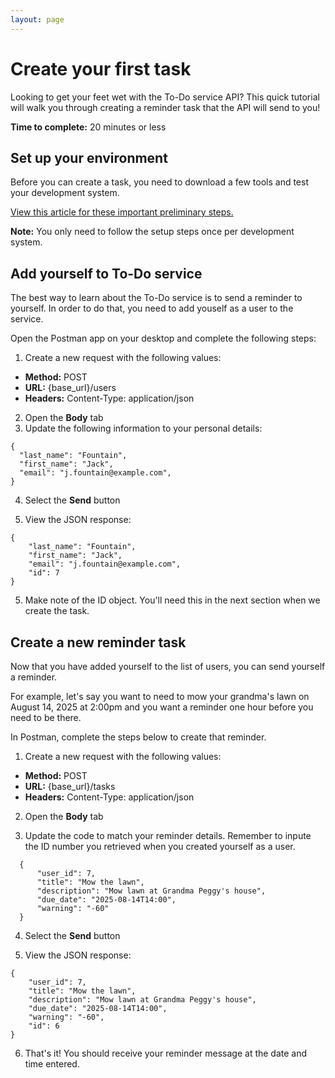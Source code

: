 ```yaml
---
layout: page
---
```


# Create your first task
Looking to get your feet wet with the To-Do service API? This quick tutorial
will walk you through creating a reminder task that the API will send to you!

**Time to complete:** 20 minutes or less

## Set up your environment
Before you can create a task, you need to download a few tools and test your development system.

[View this article for these important preliminary steps.](before-you-start-a-tutorial.md)

**Note:** You only need to follow the setup steps once per development system.

## Add yourself to To-Do service
The best way to learn about the To-Do service is to send a reminder to yourself. In order to do that, you need to add youself as a user to the service.

Open the Postman app on your desktop and complete the following steps:

1. Create a new request with the following values:
- **Method:** POST
- **URL:** {base_url}/users
- **Headers:** Content-Type: application/json

2. Open the **Body** tab
3. Update the following information to your personal details:
```shell
{
  "last_name": "Fountain",
  "first_name": "Jack",
  "email": "j.fountain@example.com",
}
```
4. Select the **Send** button

5. View the JSON response:
```shell
{
    "last_name": "Fountain",
    "first_name": "Jack",
    "email": "j.fountain@example.com",
    "id": 7
}
```

5. Make note of the ID object. You'll need this in the next section when we create the task.

## Create a new reminder task
Now that you have added yourself to the list of users,
you can send yourself a reminder. 

For example, let's say you want to need to mow your grandma's lawn on August 14, 2025 at 2:00pm and you want a reminder one hour before you need to be there.

In Postman, complete the steps below to create that reminder.

1. Create a new request with the following values:
- **Method:** POST
- **URL:** {base_url}/tasks
- **Headers:** Content-Type: application/json

2. Open the **Body** tab 

3. Update the code to match your reminder details. Remember to
inpute the ID number you retrieved when you created yourself as a user.
```shell
  {
      "user_id": 7,
      "title": "Mow the lawn",
      "description": "Mow lawn at Grandma Peggy's house",
      "due_date": "2025-08-14T14:00",
      "warning": "-60"
  }
```

4. Select the **Send** button

5. View the JSON response:
```shell
{
    "user_id": 7,
    "title": "Mow the lawn",
    "description": "Mow lawn at Grandma Peggy's house",
    "due_date": "2025-08-14T14:00",
    "warning": "-60",
    "id": 6
}
```
6. That's it! You should receive your reminder message at the date and time entered.